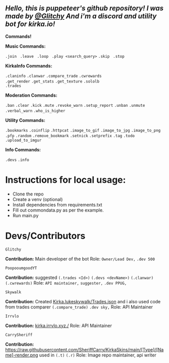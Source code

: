 ## _Hello, this is puppeteer's github repository! I was made by [@Glitchy]() And i'm a discord and utility bot for kirka.io!_

**Commands!**

**Music Commands:**

`.join `
`.leave `
`.loop `
`.play <search_query>`
`.skip `
`.stop `

**KirkaInfo Commands:**

`.claninfo` 
`.clanwar`
`.compare_trade` 
`.cwrewards`  
`.get_render` 
`.get_stats` 
`.get_texture` 
`.sololb`  
`.trades` 

**Moderation Commands:**

`.ban`
`.clear`
`.kick`
`.mute`
`.revoke_warn`
`.setup_report`
`.unban`
`.unmute`
`.verbal_warn`
`.who_is_higher`

**Utility Commands:**

`.bookmarks`
`.coinflip`
`.httpcat`
`.image_to_gif` 
`.image_to_jpg` 
`.image_to_png` 
`.pfp` 
`.random` 
`.remove_bookmark`
`.setnick` 
`.setprefix` 
`.tag` 
`.todo` 
`.upload_to_imgur`

**Info Commands:**

`.devs`
`.info`

# Instructions for local usage:
- Clone the repo
- Create a venv (optional)
- Install dependencies from requirements.txt
- Fill out commondata.py as per the example.
- Run main.py

# Devs/Contributors
`Glitchy` 

**Contribution:** Main developer of the bot
Role: `Owner/Lead Dev,` `.dev 500`

`PoopooumgoodYT` 

**Contribution:** suggested `(.trades <Id>)` `(.devs <devName>)` `(.clanwar)` `(.cwrewards)`
Role: `API maintainer,` `suggester,` `.dev PPUG,`

`Skywalk`

**Contribution:** Created [Kirka.lukeskywalk/Trades.json](https://kirka.lukeskywalk.com/trades.json) and i also used code from trades comparer `(.compare_trade)` `.dev sky,`
Role: API Maintainer

`Irrvlo`

**Contribution:** [kirka.irrvlo.xyz./](https://kirka.irrvlo.xyz)
Role: API Maintainer

`CarrySheriff`

**Contribution:** https://raw.githubusercontent.com/SheriffCarry/KirkaSkins/main/[Type]/[Name]-render.png used in `(.t)` `(.r)`
Role: Image repo maintainer, api writer